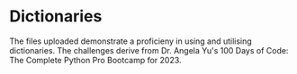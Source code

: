 # Dictionaries
The files uploaded demonstrate a proficieny in using and utilising dictionaries. The challenges derive from Dr. Angela Yu's 100 Days of Code: The Complete Python Pro Bootcamp for 2023.

